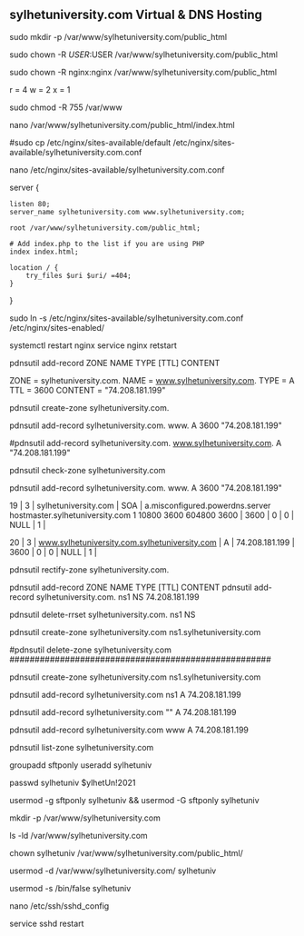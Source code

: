 ## sylhetuniversity.com Virtual & DNS Hosting
sudo mkdir -p /var/www/sylhetuniversity.com/public_html


sudo chown -R $USER:$USER /var/www/sylhetuniversity.com/public_html

sudo chown -R nginx:nginx /var/www/sylhetuniversity.com/public_html


r = 4
w = 2
x = 1


sudo chmod -R 755 /var/www


nano /var/www/sylhetuniversity.com/public_html/index.html


#sudo cp /etc/nginx/sites-available/default /etc/nginx/sites-available/sylhetuniversity.com.conf

nano /etc/nginx/sites-available/sylhetuniversity.com.conf


server {

	listen 80;
	server_name sylhetuniversity.com www.sylhetuniversity.com;

	root /var/www/sylhetuniversity.com/public_html;

	# Add index.php to the list if you are using PHP
	index index.html;

	location / {
		try_files $uri $uri/ =404;
	}
}



sudo ln -s /etc/nginx/sites-available/sylhetuniversity.com.conf /etc/nginx/sites-enabled/


systemctl restart nginx
service nginx retstart




pdnsutil add-record ZONE NAME TYPE [TTL] CONTENT

ZONE = sylhetuniversity.com.
NAME = www.sylhetuniversity.com.
TYPE = A
TTL = 3600
CONTENT = "74.208.181.199"

pdnsutil create-zone sylhetuniversity.com.

pdnsutil add-record sylhetuniversity.com. www. A 3600 "74.208.181.199"

#pdnsutil add-record sylhetuniversity.com. www.sylhetuniversity.com. A "74.208.181.199"




pdnsutil check-zone sylhetuniversity.com

pdnsutil add-record sylhetuniversity.com. www. A 3600 "74.208.181.199"








19 |         3 | sylhetuniversity.com                          | SOA  | a.misconfigured.powerdns.server hostmaster.sylhetuniversity.com 1 10800 3600 604800 3600 | 3600 |    0 |        0 | NULL                             |    1 |


20 |         3 | www.sylhetuniversity.com.sylhetuniversity.com | A    | 74.208.181.199                                                                           | 3600 |    0 |        0 | NULL                             |    1 |



pdnsutil rectify-zone sylhetuniversity.com.

pdnsutil add-record ZONE NAME TYPE [TTL] CONTENT
pdnsutil add-record sylhetuniversity.com. ns1 NS 74.208.181.199


pdnsutil delete-rrset sylhetuniversity.com. ns1 NS

pdnsutil create-zone sylhetuniversity.com ns1.sylhetuniversity.com


#pdnsutil delete-zone sylhetuniversity.com
####################################################

pdnsutil create-zone sylhetuniversity.com ns1.sylhetuniversity.com

pdnsutil add-record sylhetuniversity.com ns1 A 74.208.181.199

pdnsutil add-record sylhetuniversity.com "" A 74.208.181.199

pdnsutil add-record sylhetuniversity.com www A 74.208.181.199

pdnsutil list-zone sylhetuniversity.com

groupadd sftponly
useradd sylhetuniv

passwd sylhetuniv
$ylhetUn!2021

usermod -g sftponly sylhetuniv && usermod -G sftponly sylhetuniv

mkdir -p /var/www/sylhetuniversity.com

ls -ld /var/www/sylhetuniversity.com

chown sylhetuniv /var/www/sylhetuniversity.com/public_html/

usermod -d /var/www/sylhetuniversity.com/ sylhetuniv

usermod -s /bin/false sylhetuniv

nano /etc/ssh/sshd_config

service sshd restart
